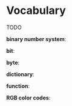 # Vocabulary

TODO

**binary number system**:

**bit**:

**byte**:

**dictionary**:

**function**:

**RGB color codes**: